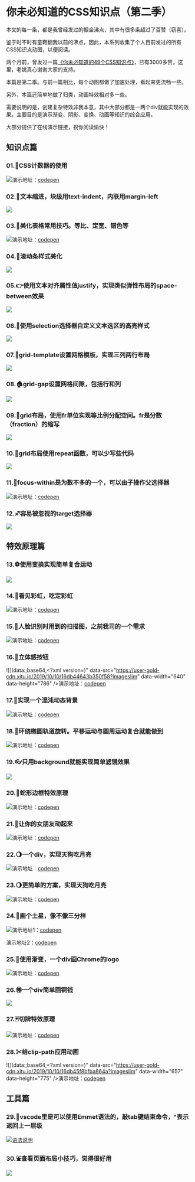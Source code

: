 # 你未必知道的CSS知识点（第二季）

本文的每一条，都是我曾经发过的掘金沸点，其中有很多条超过了百赞（窃喜）。

鉴于时不时有童鞋翻我以前的沸点，因此，本系列收集了个人目前发过的所有CSS知识点动图，以便阅读。

两个月前，曾发过一篇[《你未必知道的49个CSS知识点》](https://juejin.im/post/5d3eca78e51d4561cb5dde12)，已有3000多赞，这里，老姚真心谢谢大家的支持。

本篇是第二季。与前一篇相比，每个动图都做了加速处理，看起来更流畅一些。

另外，本篇还简单地做了归类，动画特效相对多一些。

需要说明的是，创建复杂特效非我本意，其中大部分都是一两个div就能实现的效果。主要目的是演示渐变、阴影、变换、动画等知识的综合应用。

大部分提供了在线演示链接，祝你阅读愉快！

## 知识点篇

### 01.🔢CSS计数器的使用

![](https://user-gold-cdn.xitu.io/2019/10/10/16db43fe2bc2d5b6?imageslim)演示地址：[codepen](https://codepen.io/laoyao/pen/gOYrmaq)
### 02.📝文本缩进，块级用text-indent，内联用margin-left

![](https://user-gold-cdn.xitu.io/2019/10/10/16db4401ff30ee2e?imageslim)
### 03.📖美化表格常用技巧。等比、定宽、错色等

![](https://user-gold-cdn.xitu.io/2019/10/10/16db44054726651e?imageslim)演示地址：[codepen](https://codepen.io/laoyao/pen/NWKRBzY)
### 04.👔滚动条样式美化

![](https://user-gold-cdn.xitu.io/2019/10/10/16db440b61ed9295?imageslim)
### 05.👉使用文本对齐属性值justify，实现类似弹性布局的space-between效果

![](https://user-gold-cdn.xitu.io/2019/10/10/16db440cc5c78ac4?imageslim)
### 06.🐠使用selection选择器自定义文本选区的高亮样式

![](https://user-gold-cdn.xitu.io/2019/10/10/16db442571a483ad?imageslim)
### 07.🏩grid-template设置网格模板，实现三列两行布局

![](https://user-gold-cdn.xitu.io/2019/10/10/16db44272fca2b3e?imageslim)
### 08.🏠grid-gap设置网格间隙，包括行和列

![](https://user-gold-cdn.xitu.io/2019/10/10/16db44402669a2af?imageslim)
### 09.🏡grid布局，使用fr单位实现等比例分配空间。fr是分数（fraction）的缩写

![](https://user-gold-cdn.xitu.io/2019/10/10/16db443e6d6d3132?imageslim)
### 10.🏢grid布局使用repeat函数，可以少写些代码

![](https://user-gold-cdn.xitu.io/2019/10/10/16db44293151bbce?imageslim)
### 11.🍧focus-within是为数不多的一个，可以由子操作父选择器

![](https://user-gold-cdn.xitu.io/2019/10/10/16db4441c0ff2741?imageslim)演示地址：[codepen](https://codepen.io/laoyao/pen/ZgRyeg)
### 12.♐容易被忽视的target选择器

![](https://user-gold-cdn.xitu.io/2019/10/10/16db44433839e942?imageslim)
## 特效原理篇

### 13.⚽使用变换实现简单复合运动

![](https://user-gold-cdn.xitu.io/2019/10/10/16db445ba2b61178?imageslim)
### 14.🌈看见彩虹，吃定彩虹

![](https://user-gold-cdn.xitu.io/2019/10/10/16db445d86f75d63?imageslim)演示地址：[codepen](https://codepen.io/laoyao/pen/NWKXKYd?editors=0110)
### 15.🙅人脸识别时用到的扫描图，之前我司的一个需求

![](https://user-gold-cdn.xitu.io/2019/10/10/16db4461189f8f53?imageslim)演示地址：[codepen](https://codepen.io/laoyao/pen/MWgGzWb)
### 16.🗿立体感按钮

![](data:;base64,<?xml version=)" data-src="https://user-gold-cdn.xitu.io/2019/10/10/16db44643b350f58?imageslim" data-width="640" data-height="786" />演示地址：[codepen](https://codepen.io/laoyao/pen/LweeBp)
### 17.🔄实现一个混沌动态背景

![](https://user-gold-cdn.xitu.io/2019/10/10/16db45bd465fb012?imageslim)演示地址：[codepen](https://codepen.io/laoyao/pen/OJLRLPL)
### 18.💞环绕椭圆轨道旋转。平移运动与圆周运动复合就能做到

![](https://user-gold-cdn.xitu.io/2019/10/10/16db45cd1cc9c0fb?imageslim)演示地址：[codepen](https://codepen.io/laoyao/pen/MWgGWYm)
### 19.👓只用background就能实现简单滤镜效果

![](https://user-gold-cdn.xitu.io/2019/10/10/16db45ce7f240ba0?imageslim)
### 20.🐍蛇形边框特效原理

![](https://user-gold-cdn.xitu.io/2019/10/10/16db45d042d2c6d8?imageslim)演示地址：[codepen](https://codepen.io/laoyao/pen/gOYgGYj)
### 21.🎁让你的女朋友动起来

![](https://user-gold-cdn.xitu.io/2019/10/10/16db45d33a42d972?imageslim)演示地址：[codepen](https://codepen.io/laoyao/pen/bGbWzvm)
### 22.🌖一个div，实现天狗吃月亮

![](https://user-gold-cdn.xitu.io/2019/10/10/16db45d6cde911c9?imageslim)演示地址：[codepen](https://codepen.io/laoyao/pen/qBWqmbp)
### 23.🌖更简单的方案，实现天狗吃月亮

![](https://user-gold-cdn.xitu.io/2019/10/10/16db45da6ec1c5e1?imageslim)演示地址：[codepen](https://codepen.io/laoyao/pen/ZEzBPWr)
### 24.🌌画个土星，像不像三分样

![](https://user-gold-cdn.xitu.io/2019/10/10/16db45f21e64f12c?imageslim)演示地址1：[codepen](https://codepen.io/laoyao/pen/BaBRjzp)

演示地址2：[codepen](https://codepen.io/laoyao/pen/VwZbBbG)

### 25.🌈使用渐变，一个div画Chrome的logo

![](https://user-gold-cdn.xitu.io/2019/10/10/16db45f4517c08de?imageslim)演示地址：[codepen](https://codepen.io/laoyao/pen/KOvZOd)
### 26.🉐一个div简单画铜钱

![](https://user-gold-cdn.xitu.io/2019/10/10/16db45f63465cdfd?imageslim)
### 27.🃏切牌特效原理

![](https://user-gold-cdn.xitu.io/2019/10/10/16db45f7461869a7?imageslim)演示地址：[codepen](https://codepen.io/laoyao/pen/XWrgVWV)
### 28.✂给clip-path应用动画

![](data:;base64,<?xml version=)" data-src="https://user-gold-cdn.xitu.io/2019/10/10/16db45f8bfba864a?imageslim" data-width="657" data-height="775" />演示地址：[codepen](https://codepen.io/laoyao/pen/wvwgvoz)
## 工具篇

### 29.🚀vscode里是可以使用Emmet语法的，敲tab键结束命令，^表示返回上一层级

![](https://user-gold-cdn.xitu.io/2019/10/10/16db46140ab5105c?imageslim)[语法说明](https://docs.emmet.io/abbreviations/syntax/)
### 30.⛲查看页面布局小技巧，觉得很好用

![](https://user-gold-cdn.xitu.io/2019/10/10/16db46162ced4f69?imageslim)